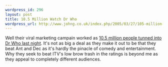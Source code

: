 ```yaml
--- 
wordpress_id: 296
layout: post
title: 10.5 Million Watch Dr Who
wordpress_url: http://www.johng.co.uk/index.php/2005/03/27/105-million-watch-dr-who/
---
```

Well their viral marketing campain worked as <a href="http://news.bbc.co.uk/1/hi/entertainment/tv_and_radio/4385801.stm">10.5 million people tunned into Dr Who last night</a>. It's not as big a deal as they make it out to be that they beat Ant and Dec as it's hardly the pinacle of comedy and entertainment. Why they seek to beat ITV's low brow trash in the ratings is beyond me as they appeal to completely different audiences.

